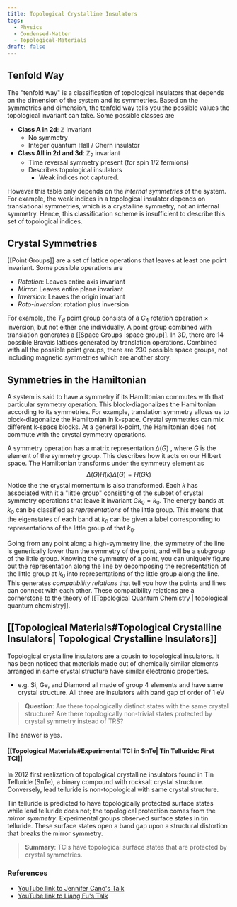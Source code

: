 ```yaml
---
title: Topological Crystalline Insulators
tags:
  - Physics
  - Condensed-Matter
  - Topological-Materials
draft: false
---
```

## Tenfold Way
The "tenfold way" is a classification of topological insulators that depends on the dimension of the system and its symmetries. Based on the symmetries and dimension, the tenfold way tells you the possible values the topological invariant can take. Some possible classes are

- __Class A in 2d__: $\mathbb{Z}$ invariant
	- No symmetry
	- Integer quantum Hall / Chern insulator
- __Class AII in 2d and 3d__: $\mathbb{Z}_2$ invariant
	- Time reversal symmetry present (for spin 1/2 fermions)
	- Describes topological insulators
		- Weak indices not captured. 

However this table only depends on the _internal symmetries_ of the system. For example, the weak indices in a topological insulator depends on translational symmetries, which is a crystalline symmetry, not an internal symmetry. Hence, this classification scheme is insufficient to describe this set of topological indices. 
## Crystal Symmetries

[[Point Groups]] are a set of lattice operations that leaves at least one point invariant. Some possible operations are 
- _Rotation_: Leaves entire axis invariant
- _Mirror_: Leaves entire plane invariant
- _Inversion_: Leaves the origin invariant
- _Roto-inversion_: rotation plus inversion

For example, the  $T_d$ point group consists of a $C_4$ rotation operation $\times$ inversion, but not either one individually. A point group combined with translation generates a [[Space Groups |space group]]. In 3D, there are 14 possible Bravais lattices generated by translation operations. Combined with all the possible point groups, there are 230 possible space groups, not including magnetic symmetries which are another story.
## Symmetries in the Hamiltonian

A system is said to have a symmetry if its Hamiltonian commutes with that particular symmetry operation. This block-diagonalizes the Hamiltonian according to its symmetries. For example, translation symmetry allows us to block-diagonalize the Hamiltonian in k-space. Crystal symmetries can mix different k-space blocks. At a general k-point, the Hamiltonian does not commute with the crystal symmetry operations. 

A symmetry operation has a matrix representation $\Delta(G)$ , where $G$ is the element of the symmetry group. This describes how it acts on our Hilbert space. The Hamiltonian transforms under the symmetry element as
$$\Delta(G) H(k) \Delta(G) = H(Gk) $$
Notice the the crystal momentum is also transformed. Each $k$ has associated with it a "little group" consisting of the subset of crystal symmetry operations that leave it invariant $Gk_0 = k_0$. The energy bands at $k_0$ can be classified as _representations_ of the little group. This means that the eigenstates of each band at $k_0$ can be given a label corresponding to representations of the little group of that $k_0$.

Going from any point along a high-symmetry line, the symmetry of the line is generically lower than the symmetry of the point, and will be a subgroup of the little group. Knowing the symmetry of a point, you can uniquely figure out the representation along the line by decomposing the representation of the little group at $k_0$ into representations of the little group along the line. This generates _compatibility relations_ that tell you how the points and lines can connect with each other. These compatibility relations are a cornerstone to the theory of [[Topological Quantum Chemistry | topological quantum chemistry]].
## [[Topological Materials#Topological Crystalline Insulators| Topological Crystalline Insulators]]

Topological crystalline insulators are a cousin to topological insulators. It has been noticed that materials made out of chemically similar elements arranged in same crystal structure have similar electronic properties.
- e.g. Si, Ge, and Diamond all made of group 4 elements and have same crystal structure. All three are insulators with band gap of order of 1 eV

>__Question__: Are there topologically distinct states with the same crystal structure? Are there topologically non-trivial states protected by crystal symmetry instead of TRS?

The answer is yes. 
#### [[Topological Materials#Experimental TCI in SnTe| Tin Telluride: First TCI]]
In 2012 first realization of topological crystalline insulators found in Tin Telluride (SnTe), a binary compound with rocksalt crystal structure. Conversely, lead telluride is non-topological with same crystal structure. 

Tin telluride is predicted to have topologically protected surface states while lead telluride does not; the topological protection comes from the _mirror symmetry_. Experimental groups observed surface states in tin telluride. These surface states open a band gap upon a structural distortion that breaks the mirror symmetry.

>__Summary__: TCIs have topological surface states that are protected by crystal symmetries.

### References
- [YouTube link to Jennifer Cano's Talk](https://www.youtube.com/watch?v=Dj-aRe5d2Hk&ab_channel=TopologicalMatterSchool)
- [YouTube link to Liang Fu's Talk](https://www.youtube.com/watch?v=N9-tUYjXC1s&ab_channel=Courseontopologyincondensedmatter)
